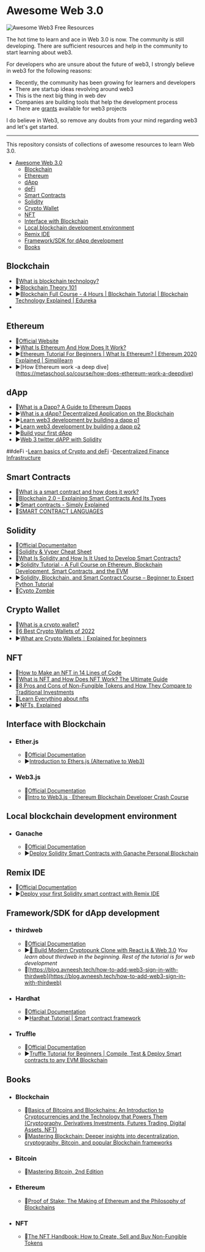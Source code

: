 # Awesome Web 3.0

![Awesome Web3 Free Resources](https://user-images.githubusercontent.com/67496096/167166978-7e49d114-8d84-4f76-a1f4-0d3d304b9439.png)

The hot time to learn and ace in Web 3.0 is now. The community is still developing. There are sufficient resources and help in the community to start learning about web3.

For developers who are unsure about the future of web3, I strongly believe in web3 for the following reasons:
- Recently, the community has been growing for learners and developers
- There are startup ideas revolving around web3
- This is the next big thing in web dev
- Companies are building tools that help the development process
- There are [grants](https://twitter.com/VittoStack/status/1491007572769488901) available for web3 projects
  
I do believe in Web3, so remove any doubts from your mind regarding web3 and let's get started.

---

This repository consists of collections of awesome resources to learn Web 3.0.

- [Awesome Web 3.0](#awesome-web-30)
  - [Blockchain](#blockchain)
  - [Ethereum](#ethereum)
  - [dApp](#dapp)
  - [deFi](#deFi)
  - [Smart Contracts](#smart-contracts)
  - [Solidity](#solidity)
  - [Crypto Wallet](#crypto-wallet)
  - [NFT](#nft)
  - [Interface with Blockchain](#interface-with-blockchain)
  - [Local blockchain development environment](#local-blockchain-development-environment)
  - [Remix IDE](#remix-ide)
  - [Framework/SDK for dApp development](#frameworksdk-for-dapp-development)
  - [Books](#books)

## Blockchain

- 📄[What is blockchain technology?](https://www.ibm.com/in-en/topics/what-is-blockchain)
- ▶️[Blockchain Theory 101](https://www.udemy.com/course/blockchain-theory-101/)
- ▶️[Blockchain Full Course - 4 Hours | Blockchain Tutorial | Blockchain Technology Explained | Edureka](https://www.youtube.com/watch?v=QCvL-DWcojc&t=7471s)
- 

## Ethereum
- 📄[Official Website](https://ethereum.org/en/)
- ▶️[What Is Ethereum And How Does It Work?](https://www.forbes.com/advisor/investing/what-is-ethereum-ether/)
- ▶️[Ethereum Tutorial For Beginners | What Is Ethereum? | Ethereum 2020 Explained | Simplilearn](https://www.youtube.com/watch?v=uneCaqD6Etk)
- ▶️[How Ethereum work -a deep dive] (https://metaschool.so/course/how-does-ethereum-work-a-deepdive)


## dApp
- 📄[What is a Dapp? A Guide to Ethereum Dapps](https://freecodecamp.org/news/what-is-a-dapp-a-guide-to-ethereum-dapps/)
- ▶️[What is a dApp? Decentralized Application on the Blockchain](https://www.youtube.com/watch?v=F50OrwV6Uk8)
- ▶️[Learn web3 development by building a dapp p1](https://www.youtube.com/watch?v=QkmXFCBSHgs)
- ▶️[Learn web3 development by building a dapp p2](https://www.youtube.com/watch?v=A0B13zKVhPE&t=4s) 
- ▶️[Build your first dApp](https://www.youtube.com/watch?v=aqxAWLi6UMA)
- ▶️[Web 3 twitter dAPP with Solidity](https://metaschool.so/course/build-your-own-web3-twitter-dapp-with-solidity)


##deFi
-[Learn basics of Crypto and deFi](https://academy.stakedao.org/)
-[Decentralized Finance Infrastructure](https://www.coursera.org/learn/decentralized-finance-infrastructure-duke)

## Smart Contracts
- 📄[What is a smart contract and how does it work?](https://searchcompliance.techtarget.com/definition/smart-contract)
- 📄[Blockchain 2.0 – Explaining Smart Contracts And Its Types](https://ostechnix.com/blockchain-2-0-explaining-smart-contracts-and-its-types/)
- ▶️[Smart contracts - Simply Explained](https://www.youtube.com/watch?v=ZE2HxTmxfrI&t)
- 📄[SMART CONTRACT LANGUAGES](https://ethereum.org/en/developers/docs/smart-contracts/languages/)

## Solidity
- 📄[Official Documentaiton](https://docs.soliditylang.org/en/v0.8.11/)
- 📄[Solidity & Vyper Cheat Sheet](https://reference.auditless.com/cheatsheet/)
- 📄[What Is Solidity and How Is It Used to Develop Smart Contracts?](https://www.makeuseof.com/what-is-solidity/)
- ▶️[Solidity Tutorial - A Full Course on Ethereum, Blockchain Development, Smart Contracts, and the EVM](https://www.youtube.com/watch?v=ipwxYa-F1uY)
- ▶️[Solidity, Blockchain, and Smart Contract Course – Beginner to Expert Python Tutorial](https://www.youtube.com/watch?v=M576WGiDBdQ)
- 📄[Cypto Zombie](https://cryptozombies.io/)

## Crypto Wallet

- 📄[What is a crypto wallet?](https://www.coinbase.com/learn/crypto-basics/what-is-a-crypto-wallet)
- 📄[6 Best Crypto Wallets of 2022](https://money.com/best-crypto-wallets/)
- ▶️[What are Crypto Wallets｜Explained for beginners](https://www.youtube.com/watch?v=d8IBpfs9bf4)

## NFT

- 📄[How to Make an NFT in 14 Lines of Code](https://www.freecodecamp.org/news/how-to-make-an-nft/)
- 📄[What is NFT and How Does NFT Work? The Ultimate Guide](https://www.simplilearn.com/tutorials/blockchain-tutorial)
- 📄[8 Pros and Cons of Non-Fungible Tokens and How They Compare to Traditional Investments](https://www.annuity.org/2022/01/14/from-the-experts-8-pros-and-cons-of-nfts/)
-  📄[Learn Everything about nfts](https://metaschool.so/course/learn-everything-about-nfts)
-  ▶️[NFTs, Explained](https://www.youtube.com/watch?v=Oz9zw7-_vhM)

## Interface with Blockchain

- ### Ether.js
    - 📄[Official Documentation](https://docs.ethers.io/v5/)
    - ▶️[Introduction to Ethers.js (Alternative to Web3)](https://www.youtube.com/watch?v=cqdAQK7WOlE)

- ### Web3.js
    - 📄[Official Documentation](https://web3js.readthedocs.io/en/v1.7.0/)
    - 📄[Intro to Web3.js · Ethereum Blockchain Developer Crash Course](https://www.dappuniversity.com/articles/web3-js-intro)
  

## Local blockchain development environment

- ### Ganache
    - 📄[Official Documentation](https://trufflesuite.com/docs/ganache/)
    - ▶️[Deploy Solidity Smart Contracts with Ganache Personal Blockchain](https://www.youtube.com/watch?v=UnNPv6zEbwc)

## Remix IDE
- 📄[Official Documentation](https://remix-ide.readthedocs.io/en/latest/)
- ▶️[Deploy your first Solidity smart contract with Remix IDE](https://www.youtube.com/watch?v=bZKVfXmzRDw)

## Framework/SDK for dApp development

- ### thirdweb
  - 📄[Official Documentation](https://portal.thirdweb.com/learn)
  - ▶️[🔴 Build Modern Cryptopunk Clone with React.js & Web 3.0](https://www.youtube.com/watch?v=hhZtiytNaBQ&t=6622s)
*You learn about thirdweb in the beginning. Rest of the tutorial is for web development*
  - 📄[https://blog.avneesh.tech/how-to-add-web3-sign-in-with-thirdweb](https://blog.avneesh.tech/how-to-add-web3-sign-in-with-thirdweb)

- ### Hardhat
    - 📄[Official Documentation](https://hardhat.org/getting-started/)
    - ▶️[Hardhat Tutorial | Smart contract framework](https://www.youtube.com/watch?v=9Qpi80dQsGU)

- ### Truffle
    - 📄[Official Documentation](https://trufflesuite.com/docs/index.html)
    - ▶️[Truffle Tutorial for Beginners | Compile, Test & Deploy Smart contracts to any EVM Blockchain
](https://www.youtube.com/watch?v=62f757RVEvU)

## Books

- ### Blockchain

  - 📖[Basics of Bitcoins and Blockchains: An Introduction to Cryptocurrencies and the Technology that Powers Them (Cryptography, Derivatives Investments, Futures Trading, Digital Assets, NFT)](https://www.amazon.de/Basics-Bitcoins-Blockchains-Antony-Lewis/dp/1633538001) 
  - 📖[Mastering Blockchain: Deeper insights into decentralization, cryptography, Bitcoin, and popular Blockchain frameworks](https://www.amazon.in/Mastering-Blockchain-Imran-Bashir/dp/1787125440/ref=asc_df_1787125440/?tag=googleshopmob-21&linkCode=df0&hvadid=397107866819&hvpos=&hvnetw=g&hvrand=17502172973431619783&hvpone=&hvptwo=&hvqmt=&hvdev=m&hvdvcmdl=&hvlocint=&hvlocphy=1007828&hvtargid=pla-315141247886&psc=1&ext_vrnc=hi) 
  
- ### Bitcoin
  - 📖[Mastering Bitcoin, 2nd Edition](https://www.oreilly.com/library/view/mastering-bitcoin-2nd/9781491954379/)

- ### Ethereum

  - 📖[Proof of Stake: The Making of Ethereum and the Philosophy of Blockchains](https://proofofstake.gitcoin.co/) 

- ### NFT

    - 📖[The NFT Handbook: How to Create, Sell and Buy Non-Fungible Tokens](https://thenfthandbook.com/) 
